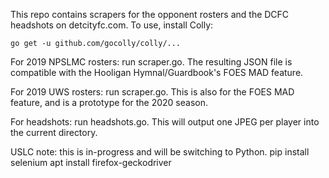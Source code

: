 This repo contains scrapers for the opponent rosters and the DCFC headshots on detcityfc.com. To use, install Colly:

```
go get -u github.com/gocolly/colly/...
```

For 2019 NPSLMC rosters: run scraper.go. The resulting JSON file is compatible with the Hooligan Hymnal/Guardbook's FOES MAD feature.

For 2019 UWS rosters: run scraper.go. This is also for the FOES MAD feature, and is a prototype for the 2020 season.

For headshots: run headshots.go. This will output one JPEG per player into the current directory.

USLC note: this is in-progress and will be switching to Python.
pip install selenium
apt install firefox-geckodriver